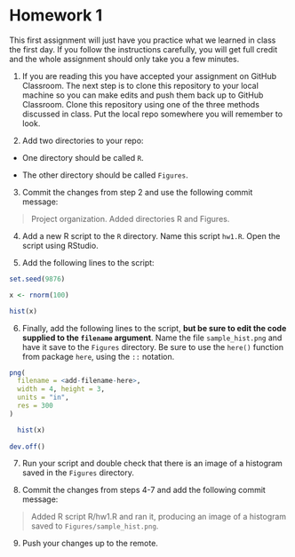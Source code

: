 # Homework 1

This first assignment will just have you practice what we learned in class the first day. If you follow the instructions carefully, you will get full credit and the whole assignment should only take you a few minutes.

1) If you are reading this you have accepted your assignment on GitHub Classroom. The next step is to clone this repository to your local machine so you can make edits and push them back up to GitHub Classroom. Clone this repository using one of the three methods discussed in class. Put the local repo somewhere you will remember to look.

2) Add two directories to your repo:

  - One directory should be called `R`.
  
  - The other directory should be called `Figures`.
  
3) Commit the changes from step 2 and use the following commit message:

> Project organization. Added directories R and Figures.

4) Add a new R script to the `R` directory. Name this script `hw1.R`. Open the script using RStudio.

5) Add the following lines to the script:

```r
set.seed(9876)

x <- rnorm(100)

hist(x)
```

6) Finally, add the following lines to the script, **but be sure to edit the code supplied to the `filename` argument**. Name the file `sample_hist.png` and have it save to the `Figures` directory. Be sure to use the `here()` function from package `here`, using the `::` notation.

```r
png(
  filename = <add-filename-here>,
  width = 4, height = 3,
  units = "in", 
  res = 300
)

  hist(x)
  
dev.off()
```

7) Run your script and double check that there is an image of a histogram saved in the `Figures` directory.

8) Commit the changes from steps 4-7 and add the following commit message:

> Added R script R/hw1.R and ran it, producing an image of a histogram saved to `Figures/sample_hist.png`.

9) Push your changes up to the remote.









